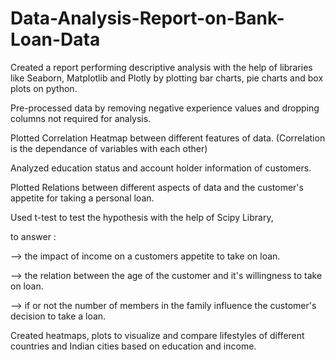 # Data-Analysis-Report-on-Bank-Loan-Data

Created a report performing descriptive analysis with the help of
libraries like Seaborn, Matplotlib and Plotly by plotting bar charts, pie charts and box plots on python. 

Pre-processed data by removing negative experience values and dropping columns not required for analysis.

Plotted Correlation Heatmap between different features of data. (Correlation is the dependance of variables with each other) 

Analyzed education status and account holder information of customers.

Plotted Relations between different aspects of data and the customer's appetite for taking a personal loan.

Used t-test to test the hypothesis with the help of Scipy Library,

to answer :

--> the impact of income on a customers appetite to take on loan.

--> the relation between the age of the customer and it's willingness to take on loan.

--> if or not the number of members in the family influence the customer's decision to take a loan. 

Created heatmaps, plots to visualize and compare lifestyles of
different countries and Indian cities based on education and income.
